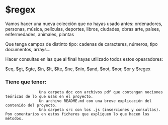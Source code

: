 # $regex

Vamos hacer una nueva colección que no hayas usado antes: ordenadores, personas, música, películas, deportes, libros, ciudades, obras arte, países, enfermedades, animales, plantas

Que tenga campos de  distinto tipo: cadenas de caracteres, números, tipo documentos, arrays...

Hacer consultas en las que al final hayas utilizado todos estos opearadores:

$eq, $gt, $gte, $in, $lt, $lte, $ne, $nin, $and, $not, $nor, $or y $regex

### Tiene que tener:  
                   Una carpeta doc con archivos pdf que contengan nociones teóricas de lo que usas en el proyecto.
                   Un archivo README.md con una breve explicación del contenido del proyecto.
                   Una carpeta src con los .js (inserciones y consultas). Pon comentarios en estos ficheros que expliquen lo que hacen los métodos.
